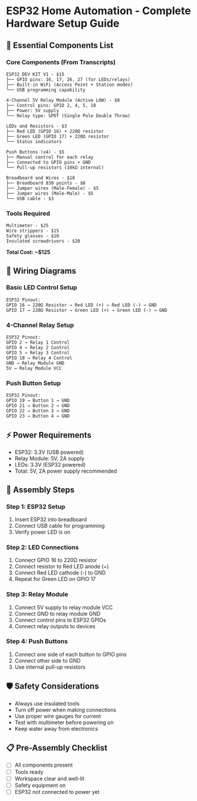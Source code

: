 # ESP32 Home Automation - Complete Hardware Setup Guide

## 🎯 **Essential Components List**

### **Core Components (From Transcripts)**
```
ESP32 DEV KIT V1 - $15
├── GPIO pins: 16, 17, 26, 27 (for LEDs/relays)
├── Built-in WiFi (Access Point + Station modes)
└── USB programming capability

4-Channel 5V Relay Module (Active LOW) - $8
├── Control pins: GPIO 2, 4, 5, 18
├── Power: 5V supply
└── Relay type: SPDT (Single Pole Double Throw)

LEDs and Resistors - $3
├── Red LED (GPIO 16) + 220Ω resistor
├── Green LED (GPIO 17) + 220Ω resistor
└── Status indicators

Push Buttons (x4) - $5
├── Manual control for each relay
├── Connected to GPIO pins + GND
└── Pull-up resistors (10kΩ internal)

Breadboard and Wires - $18
├── Breadboard 830 points - $8
├── Jumper wires (Male-Female) - $5
├── Jumper wires (Male-Male) - $5
└── USB cable - $3
```

### **Tools Required**
```
Multimeter - $25
Wire strippers - $15
Safety glasses - $10
Insulated screwdrivers - $20
```

**Total Cost: ~$125**

## 🔌 **Wiring Diagrams**

### **Basic LED Control Setup**
```
ESP32 Pinout:
GPIO 16 → 220Ω Resistor → Red LED (+) → Red LED (-) → GND
GPIO 17 → 220Ω Resistor → Green LED (+) → Green LED (-) → GND
```

### **4-Channel Relay Setup**
```
ESP32 Pinout:
GPIO 2 → Relay 1 Control
GPIO 4 → Relay 2 Control  
GPIO 5 → Relay 3 Control
GPIO 18 → Relay 4 Control
GND → Relay Module GND
5V → Relay Module VCC
```

### **Push Button Setup**
```
ESP32 Pinout:
GPIO 19 → Button 1 → GND
GPIO 21 → Button 2 → GND
GPIO 22 → Button 3 → GND
GPIO 23 → Button 4 → GND
```

## ⚡ **Power Requirements**
- ESP32: 3.3V (USB powered)
- Relay Module: 5V, 2A supply
- LEDs: 3.3V (ESP32 powered)
- Total: 5V, 2A power supply recommended

## 🔧 **Assembly Steps**

### **Step 1: ESP32 Setup**
1. Insert ESP32 into breadboard
2. Connect USB cable for programming
3. Verify power LED is on

### **Step 2: LED Connections**
1. Connect GPIO 16 to 220Ω resistor
2. Connect resistor to Red LED anode (+)
3. Connect Red LED cathode (-) to GND
4. Repeat for Green LED on GPIO 17

### **Step 3: Relay Module**
1. Connect 5V supply to relay module VCC
2. Connect GND to relay module GND
3. Connect control pins to ESP32 GPIOs
4. Connect relay outputs to devices

### **Step 4: Push Buttons**
1. Connect one side of each button to GPIO pins
2. Connect other side to GND
3. Use internal pull-up resistors

## 🛡️ **Safety Considerations**
- Always use insulated tools
- Turn off power when making connections
- Use proper wire gauges for current
- Test with multimeter before powering on
- Keep water away from electronics

## 📋 **Pre-Assembly Checklist**
- [ ] All components present
- [ ] Tools ready
- [ ] Workspace clear and well-lit
- [ ] Safety equipment on
- [ ] ESP32 not connected to power yet
